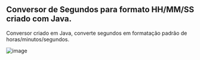 ## Conversor de Segundos para formato HH/MM/SS criado com Java.

Conversor criado em Java, converte segundos em formatação padrão de horas/minutos/segundos.

![image](https://github.com/pedroAugtIn/ConversorSegundosJava/assets/158518938/39052482-98a8-4a59-935f-dfaa83995b23)
